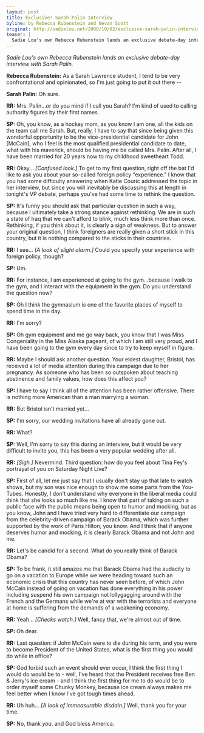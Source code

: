 ```yaml
---
layout: post
title: Exclusive! Sarah Palin Interview
byline: by Rebecca Rubenstein and Nevan Scott
original: http://sadielou.net/2008/10/02/exclusive-sarah-palin-interview
teaser: |
  Sadie Lou's own Rebecca Rubenstein lands an exclusive debate-day interview with Sarah Palin.
---
```


*Sadie Lou's own Rebecca Rubenstein lands an exclusive debate-day interview with Sarah Palin.*

**Rebecca Rubenstein:** As a Sarah Lawrence student, I tend to be very confrontational and opinionated, so I'm just going to put it out there --

**Sarah Palin:** Oh sure.

**RR:** Mrs. Palin...or do you mind if I call you Sarah? I'm kind of used to calling authority figures by their first names.

**SP:** Oh, you know, as a hockey mom, as you know I am one, all the kids on the team call me Sarah. But, really, I have to say that since being given this wonderful opportunity to be the vice-presidential candidate for John \[McCain\], who I feel is the most qualified presidential candidate to date, what with his maverick, should be having me be called Mrs. Palin. After all, I have been married for 20 years now to my childhood sweetheart Todd.

**RR:** Okay... *\[Confused look.\]* To get to my first question, right off the bat I'd like to ask you about your so-called foreign policy "experience." I know that you had some difficulty answering when Katie Couric addressed the topic in her interview, but since you will inevitably be discussing this at length in tonight's VP debate, perhaps you've had some time to rethink the question.

**SP:** It's funny you should ask that particular question in such a way, because I ultimately take a strong stance against rethinking. We are in such a state of Iraq that we can't afford to blink, much less think more than once. Rethinking, if you think about it, is clearly a sign of weakness. But to answer your original question, I think foreigners are really given a short stick in this country, but it is nothing compared to the sticks in their countries.

**RR:** I see... *\[A look of slight alarm.\]* Could you specify your experience with foreign policy, though?

**SP:** Um.

**RR:** For instance, I am experienced at going to the gym...because I walk to the gym, and I interact with the equipment in the gym. Do you understand the question now?

**SP:** Oh I think the gymnasium is one of the favorite places of myself to spend time in the day.

**RR:** I'm sorry?

**SP:** Oh gym equipment and me go way back, you know that I was Miss Congeniality in the Miss Alaska pageant, of which I am still very proud, and I have been going to the gym every day since to try to keep myself in figure.

**RR:** Maybe I should ask another question. Your eldest daughter, Bristol, has received a lot of media attention during this campaign due to her pregnancy. As someone who has been so outspoken about teaching abstinence and family values, how does this affect you?

**SP:** I have to say I think all of the attention has been rather offensive. There is nothing more American than a man marrying a woman.

**RR:** But Bristol isn't married yet...

**SP:** I'm sorry, our wedding invitations have all already gone out.

**RR:** What?

**SP:** Well, I'm sorry to say this during an interview, but it would be very difficult to invite you, this has been a very popular wedding after all.

**RR:** *\[Sigh.\]* Nevermind. Third question: how do you feel about Tina Fey's portrayal of you on Saturday Night Live?

**SP:** First of all, let me just say that I usually don't stay up that late to watch shows, but my son was nice enough to show me some parts from the You-Tubes. Honestly, I don't understand why everyone in the liberal media could think that she looks so much like me. I know that part of taking on such a public face with the public means being open to humor and mocking, but as you know, John and I have tried very hard to differentiate our campaign from the celebrity-driven campaign of Barack Obama, which was further supported by the work of Paris Hilton, you know. And I think that if anyone deserves humor and mocking, it is clearly Barack Obama and not John and me.

**RR:** Let's be candid for a second. What do you really think of Barack Obama?

**SP:** To be frank, it still amazes me that Barack Obama had the audacity to go on a vacation to Europe while we were heading toward such an economic crisis that this country has never seen before, of which John McCain instead of going on vacation has done everything in his power including suspend his own campaign not lollygagging around with the French and the Germans while we're at war with the terrorists and everyone at home is suffering from the demands of a weakening economy.

**RR:** Yeah... *\[Checks watch.\]* Well, fancy that, we're almost out of time.

**SP:** Oh dear.

**RR:** Last question: if John McCain were to die during his term, and you were to become President of the United States, what is the first thing you would do while in office?

**SP:** God forbid such an event should ever occur, I think the first thing I would do would be to - well, I've heard that the President receives free Ben & Jerry's ice cream - and I think the first thing for me to do would be to order myself some Chunky Monkey, because ice cream always makes me feel better when I know I've got tough times ahead.

**RR:** Uh huh... *\[A look of immeasurable disdain.\]* Well, thank you for your time.

**SP:** No, thank *you*, and God bless America.
